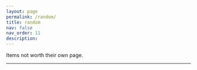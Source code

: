 ```yaml
---
layout: page
permalink: /random/
title: random
nav: false
nav_order: 11
description:
---
```


Items not worth their own page.

***

